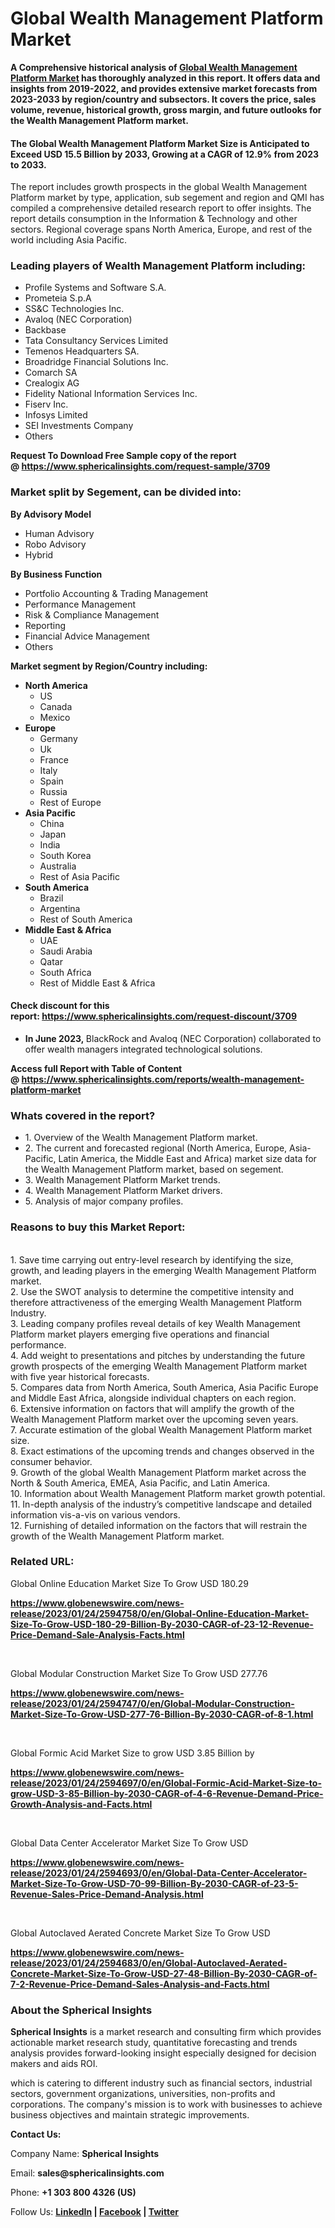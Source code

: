 <h1 class="news-post-title">Global Wealth Management Platform Market&nbsp;</h1>
<p><strong>A Comprehensive historical analysis of&nbsp;<a href="https://www.sphericalinsights.com/reports/wealth-management-platform-market" target="_blank" rel="noopener">Global Wealth Management Platform Market</a>&nbsp;has thoroughly analyzed in this report. It offers data and insights from 2019-2022, and provides extensive market forecasts from 2023-2033 by region/country and subsectors. It covers the price, sales volume, revenue, historical growth, gross margin, and future outlooks for the Wealth Management Platform market.</strong></p>
<h4><strong>The Global Wealth Management Platform Market Size is Anticipated to Exceed USD 15.5 Billion by 2033, Growing at a CAGR of 12.9% from 2023 to 2033.</strong></h4>
<p>The report includes growth prospects in the global Wealth Management Platform market by type, application, sub segement and region and QMI has compiled a comprehensive detailed research report to offer insights. The report details consumption in the Information &amp; Technology and other sectors. Regional coverage spans North America, Europe, and rest of the world including Asia Pacific.</p>
<h3><strong>Leading players of Wealth Management Platform including:</strong></h3>
<ul>
<li>Profile Systems and Software S.A.</li>
<li>Prometeia S.p.A</li>
<li>SS&amp;C Technologies Inc.</li>
<li>Avaloq (NEC Corporation)</li>
<li>Backbase</li>
<li>Tata Consultancy Services Limited</li>
<li>Temenos Headquarters SA.</li>
<li>Broadridge Financial Solutions Inc.</li>
<li>Comarch SA</li>
<li>Crealogix AG</li>
<li>Fidelity National Information Services Inc.</li>
<li>Fiserv Inc.</li>
<li>Infosys Limited</li>
<li>SEI Investments Company</li>
<li>Others</li>
</ul>
<p><strong>Request To Download Free Sample copy of the report @&nbsp;<a href="https://www.sphericalinsights.com/request-sample/3709">https://www.sphericalinsights.com/request-sample/3709</a></strong></p>
<h3><strong>Market split by Segement, can be divided into:</strong></h3>
<p><strong>By Advisory Model</strong></p>
<ul>
<li>Human Advisory</li>
<li>Robo Advisory</li>
<li>Hybrid</li>
</ul>
<p><strong>By Business Function</strong></p>
<ul>
<li>Portfolio Accounting &amp; Trading Management</li>
<li>Performance Management</li>
<li>Risk &amp; Compliance Management</li>
<li>Reporting</li>
<li>Financial Advice Management</li>
<li>Others</li>
</ul>
<p><strong>Market segment by Region/Country including:</strong></p>
<ul>
<li><strong>North America</strong>
<ul>
<li>US</li>
<li>Canada</li>
<li>Mexico</li>
</ul>
</li>
<li><strong>Europe</strong>
<ul>
<li>Germany</li>
<li>Uk</li>
<li>France</li>
<li>Italy</li>
<li>Spain</li>
<li>Russia</li>
<li>Rest of Europe</li>
</ul>
</li>
<li><strong>Asia Pacific</strong>
<ul>
<li>China</li>
<li>Japan</li>
<li>India</li>
<li>South Korea</li>
<li>Australia</li>
<li>Rest of Asia Pacific</li>
</ul>
</li>
<li><strong>South America</strong>
<ul>
<li>Brazil</li>
<li>Argentina</li>
<li>Rest of South America</li>
</ul>
</li>
<li><strong>Middle East &amp; Africa</strong>
<ul>
<li>UAE</li>
<li>Saudi Arabia</li>
<li>Qatar</li>
<li>South Africa</li>
<li>Rest of Middle East &amp; Africa</li>
</ul>
</li>
</ul>
<h4>Check discount for this report:&nbsp;<a href="https://www.sphericalinsights.com/request-discount/3709">https://www.sphericalinsights.com/request-discount/3709</a></h4>
<ul>
<li><strong>In June 2023,&nbsp;</strong>BlackRock and Avaloq (NEC Corporation) collaborated to offer wealth managers integrated technological solutions.</li>
</ul>
<p><strong>Access full Report with Table of Content @&nbsp;<a href="https://www.sphericalinsights.com/reports/wealth-management-platform-market">https://www.sphericalinsights.com/reports/wealth-management-platform-market</a>&nbsp;</strong></p>
<h3><strong>Whats covered in the report?</strong></h3>
<ul>
<li>1. Overview of the Wealth Management Platform market.</li>
<li>2. The current and forecasted regional (North America, Europe, Asia-Pacific, Latin America, the Middle East and Africa) market size data for the Wealth Management Platform market, based on segement.</li>
<li>3. Wealth Management Platform Market trends.</li>
<li>4. Wealth Management Platform Market drivers.</li>
<li>5. Analysis of major company profiles.</li>
</ul>
<h3><strong>Reasons to buy this Market Report:</strong></h3>
<p><br />1. Save time carrying out entry-level research by identifying the size, growth, and leading players in the emerging Wealth Management Platform market.<br />2. Use the SWOT analysis to determine the competitive intensity and therefore attractiveness of the emerging Wealth Management Platform Industry.<br />3. Leading company profiles reveal details of key Wealth Management Platform market players emerging five operations and financial performance.<br />4. Add weight to presentations and pitches by understanding the future growth prospects of the emerging Wealth Management Platform market with five year historical forecasts.<br />5. Compares data from North America, South America, Asia Pacific Europe and Middle East Africa, alongside individual chapters on each region.<br />6. Extensive information on factors that will amplify the growth of the Wealth Management Platform market over the upcoming seven years.<br />7. Accurate estimation of the global Wealth Management Platform market size.<br />8. Exact estimations of the upcoming trends and changes observed in the consumer behavior.<br />9. Growth of the global Wealth Management Platform market across the North &amp; South America, EMEA, Asia Pacific, and Latin America.<br />10. Information about Wealth Management Platform market growth potential.<br />11. In-depth analysis of the industry&rsquo;s competitive landscape and detailed information vis-a-vis on various vendors.<br />12. Furnishing of detailed information on the factors that will restrain the growth of the Wealth Management Platform market.</p>
<h3><strong>Related URL:</strong></h3>
<p>Global Online Education Market Size To Grow USD 180.29</p>
<p><strong><a href="https://www.globenewswire.com/news-release/2023/01/24/2594758/0/en/Global-Online-Education-Market-Size-To-Grow-USD-180-29-Billion-By-2030-CAGR-of-23-12-Revenue-Price-Demand-Sale-Analysis-Facts.html">https://www.globenewswire.com/news-release/2023/01/24/2594758/0/en/Global-Online-Education-Market-Size-To-Grow-USD-180-29-Billion-By-2030-CAGR-of-23-12-Revenue-Price-Demand-Sale-Analysis-Facts.html</a>&nbsp;</strong></p>
<p>&nbsp;</p>
<p>Global Modular Construction Market Size To Grow USD 277.76</p>
<p><strong><a href="https://www.globenewswire.com/news-release/2023/01/24/2594747/0/en/Global-Modular-Construction-Market-Size-To-Grow-USD-277-76-Billion-By-2030-CAGR-of-8-1.html">https://www.globenewswire.com/news-release/2023/01/24/2594747/0/en/Global-Modular-Construction-Market-Size-To-Grow-USD-277-76-Billion-By-2030-CAGR-of-8-1.html</a>&nbsp;</strong></p>
<p>&nbsp;</p>
<p>Global Formic Acid Market Size to grow USD 3.85 Billion by</p>
<p><strong><a href="https://www.globenewswire.com/news-release/2023/01/24/2594697/0/en/Global-Formic-Acid-Market-Size-to-grow-USD-3-85-Billion-by-2030-CAGR-of-4-6-Revenue-Demand-Price-Growth-Analysis-and-Facts.html">https://www.globenewswire.com/news-release/2023/01/24/2594697/0/en/Global-Formic-Acid-Market-Size-to-grow-USD-3-85-Billion-by-2030-CAGR-of-4-6-Revenue-Demand-Price-Growth-Analysis-and-Facts.html</a>&nbsp;</strong></p>
<p>&nbsp;</p>
<p>Global Data Center Accelerator Market Size To Grow USD</p>
<p><strong><a href="https://www.globenewswire.com/news-release/2023/01/24/2594693/0/en/Global-Data-Center-Accelerator-Market-Size-To-Grow-USD-70-99-Billion-By-2030-CAGR-of-23-5-Revenue-Sales-Price-Demand-Analysis.html">https://www.globenewswire.com/news-release/2023/01/24/2594693/0/en/Global-Data-Center-Accelerator-Market-Size-To-Grow-USD-70-99-Billion-By-2030-CAGR-of-23-5-Revenue-Sales-Price-Demand-Analysis.html</a>&nbsp;</strong></p>
<p>&nbsp;</p>
<p>Global Autoclaved Aerated Concrete Market Size To Grow USD</p>
<p><strong><a href="https://www.globenewswire.com/news-release/2023/01/24/2594683/0/en/Global-Autoclaved-Aerated-Concrete-Market-Size-To-Grow-USD-27-48-Billion-By-2030-CAGR-of-7-2-Revenue-Price-Demand-Sales-Analysis-and-Facts.html">https://www.globenewswire.com/news-release/2023/01/24/2594683/0/en/Global-Autoclaved-Aerated-Concrete-Market-Size-To-Grow-USD-27-48-Billion-By-2030-CAGR-of-7-2-Revenue-Price-Demand-Sales-Analysis-and-Facts.html</a>&nbsp;</strong></p>
<h3><strong>About the Spherical Insights</strong></h3>
<p><strong>Spherical Insights</strong>&nbsp;is a market research and consulting firm which provides actionable market research study, quantitative forecasting and trends analysis provides forward-looking insight especially designed for decision makers and aids ROI.</p>
<p>which is catering to different industry such as financial sectors, industrial sectors, government organizations, universities, non-profits and corporations. The company's mission is to work with businesses to achieve business objectives and maintain strategic improvements.</p>
<p><strong>Contact Us:</strong></p>
<p>Company Name:&nbsp;<strong>Spherical Insights</strong></p>
<p>Email:&nbsp;<strong>sales@sphericalinsights.com</strong></p>
<p>Phone:&nbsp;<strong>+1 303 800 4326 (US)</strong></p>
<p>Follow Us:&nbsp;<strong><a href="https://www.linkedin.com/company/spherical-insight/"><u>LinkedIn</u></a>&nbsp;|&nbsp;<a href="https://www.facebook.com/sphericalinsights22"><u>Facebook</u></a>&nbsp;|&nbsp;<a href="https://twitter.com/SInsights_US"><u>Twitter</u></a></strong></p>
